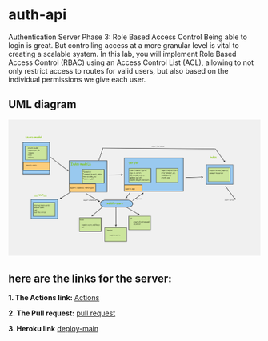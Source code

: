 # auth-api
Authentication Server Phase 3: Role Based Access Control  Being able to login is great. But controlling access at a more granular level is vital to creating a scalable system. In this lab, you will implement Role Based Access Control (RBAC) using an Access Control List (ACL), allowing to not only restrict access to routes for valid users, but also based on the individual permissions we give each user.


## UML diagram
![UML](./lab8.png)

## **here are the links for the server:**

**1. The Actions link:**
   [Actions](https://github.com/marah-jaradat/basic-auth/actions)

**2. The Pull request:**
   [pull request](https://github.com/marah-jaradat/basic-auth/pull/3)

**3. Heroku link**
    [deploy-main](https://basic-auth-marah.herokuapp.com/)